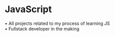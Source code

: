 # JavaScript

• All projects related to my process of learning JS
<br>
• Fullstack developer in the making
